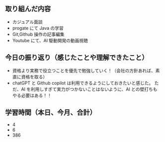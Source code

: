 ## 取り組んだ内容

- カジュアル面談
- progate にて Java の学習
- Git,Github 操作の記事編集
- Youtube にて、AI 駆動開発の動画視聴

## 今日の振り返り（感じたことや理解できたこと）

- 資格より実務で役立つことを優先で勉強していく！（会社の方針あれば、素直に資格を取る）
- chatGPT と Github copilot は利用できるようにしておきたいと感じた。
  ただ、AI を利用しすぎて実力がつかないことはないように、AI との壁打ちもやる必要はある！！

## 学習時間（本日、今月、合計）

- 4
- 6
- 386
